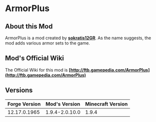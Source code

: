 # ArmorPlus

About this Mod
---

ArmorPlus is a mod created by **[sokratis12GR](http://ftb.gamepedia.com/sokratis12GR)**. As the name suggests, the mod adds various armor sets to the game.


Mod's Official Wiki
---

The Official Wiki for this mod is
**[http://ftb.gamepedia.com/ArmorPlus](http://ftb.gamepedia.com/ArmorPlus)**

Versions
---

| Forge Version  | Mod's Version  | Minecraft Version  |
| -------------- |----------------| -------------------|
| 12.17.0.1965   | 1.9.4-2.0.10.0 | 1.9.4              |